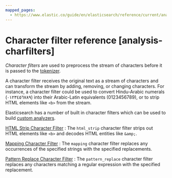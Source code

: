 ```yaml
---
mapped_pages:
  - https://www.elastic.co/guide/en/elasticsearch/reference/current/analysis-charfilters.html
---
```


# Character filter reference [analysis-charfilters]

*Character filters* are used to preprocess the stream of characters before it is passed to the [tokenizer](/reference/data-analysis/text-analysis/tokenizer-reference.md).

A character filter receives the original text as a stream of characters and can transform the stream by adding, removing, or changing characters. For instance, a character filter could be used to convert Hindu-Arabic numerals (٠‎١٢٣٤٥٦٧٨‎٩‎) into their Arabic-Latin equivalents (0123456789), or to strip HTML elements like `<b>` from the stream.

Elasticsearch has a number of built in character filters which can be used to build [custom analyzers](docs-content://manage-data/data-store/text-analysis/create-custom-analyzer.md).

[HTML Strip Character Filter](/reference/data-analysis/text-analysis/analysis-htmlstrip-charfilter.md)
:   The `html_strip` character filter strips out HTML elements like `<b>` and decodes HTML entities like `&amp;`.

[Mapping Character Filter](/reference/data-analysis/text-analysis/analysis-mapping-charfilter.md)
:   The `mapping` character filter replaces any occurrences of the specified strings with the specified replacements.

[Pattern Replace Character Filter](/reference/data-analysis/text-analysis/analysis-pattern-replace-charfilter.md)
:   The `pattern_replace` character filter replaces any characters matching a regular expression with the specified replacement.




